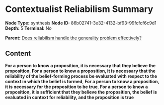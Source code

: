 # Contextualist Reliabilism Summary

**Node Type:** synthesis
**Node ID:** 86b02741-3e32-4132-bf93-99fcfcf6c9d1
**Depth:** 5
**Terminal:** No

**Parent:** [Does reliabilism handle the generality problem effectively?](does-reliabilism-handle-the-generality-problem-effectively-antithesis-49204332-1b85-4930-b2da-fbcf1cdebd11.md)

## Content

**For a person to know a proposition, it is necessary that they believe the proposition**, **For a person to know a proposition, it is necessary that the reliability of the belief-forming process be evaluated with respect to the context in which the belief is formed**, **For a person to know a proposition, it is necessary for the proposition to be true**, **For a person to know a proposition, it is sufficient that they believe the proposition, the belief is evaluated in context for reliability, and the proposition is true**
